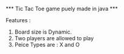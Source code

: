 *** Tic Tac Toe game puely made in java ***

Features :
1) Board size is Dynamic.
2) Two players are allowed to play
3) Peice Types are : X and O
